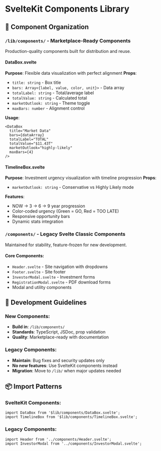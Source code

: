 # SvelteKit Components Library

## 📁 Component Organization

### `/lib/components/` - Marketplace-Ready Components
Production-quality components built for distribution and reuse.

#### DataBox.svelte
**Purpose**: Flexible data visualization with perfect alignment
**Props**: 
- `title: string` - Box title
- `bars: Array<{label, value, color, unit}>` - Data array
- `totalLabel: string` - Total/average label
- `totalValue: string` - Calculated total
- `marketOutlook: string` - Theme toggle
- `maxBars: number` - Alignment control

**Usage**:
```svelte
<DataBox 
  title="Market Data"
  bars={dataArray}
  totalLabel="TOTAL"
  totalValue="$11.43T"
  marketOutlook="highly-likely"
  maxBars={4}
/>
```

#### TimelineBox.svelte
**Purpose**: Investment urgency visualization with timeline progression
**Props**:
- `marketOutlook: string` - Conservative vs Highly Likely mode

**Features**:
- NOW → 3 → 6 → 9 year progression
- Color-coded urgency (Green = GO, Red = TOO LATE)
- Responsive opportunity bars
- Dynamic stats integration

### `/components/` - Legacy Svelte Classic Components
Maintained for stability, feature-frozen for new development.

#### Core Components:
- `Header.svelte` - Site navigation with dropdowns
- `Footer.svelte` - Site footer
- `InvestorModal.svelte` - Investment forms
- `RegistrationModal.svelte` - PDF download forms
- Modal and utility components

## 🚀 Development Guidelines

### New Components:
- **Build in**: `/lib/components/` 
- **Standards**: TypeScript, JSDoc, prop validation
- **Quality**: Marketplace-ready with documentation

### Legacy Components:
- **Maintain**: Bug fixes and security updates only
- **No new features**: Use SvelteKit components instead
- **Migration**: Move to `/lib/` when major updates needed

## 📦 Import Patterns

### SvelteKit Components:
```svelte
import DataBox from '$lib/components/DataBox.svelte';
import TimelineBox from '$lib/components/TimelineBox.svelte';
```

### Legacy Components:
```svelte
import Header from '../components/Header.svelte';
import InvestorModal from '../components/InvestorModal.svelte';
```
